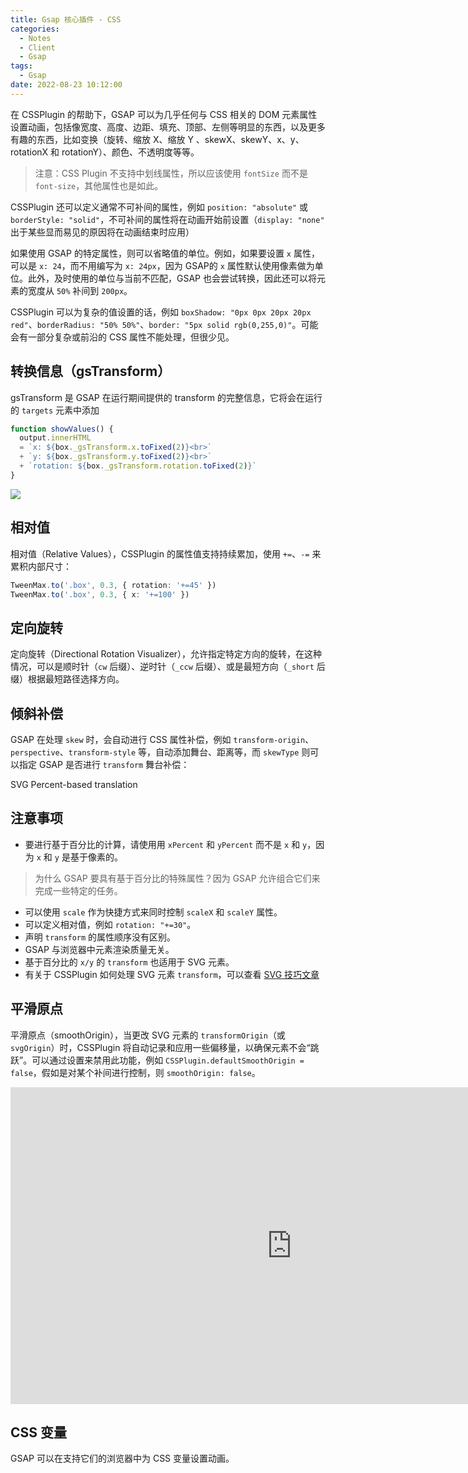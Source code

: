 ```yaml
---
title: Gsap 核心插件 - CSS
categories:
  - Notes
  - Client
  - Gsap
tags:
  - Gsap
date: 2022-08-23 10:12:00
---
```


在 CSSPlugin 的帮助下，GSAP 可以为几乎任何与 CSS 相关的 DOM 元素属性设置动画，包括像宽度、高度、边距、填充、顶部、左侧等明显的东西，以及更多有趣的东西，比如变换（旋转、缩放 X、缩放 Y 、skewX、skewY、x、y、rotationX 和 rotationY）、颜色、不透明度等等。

<!-- more -->

> 注意：CSS Plugin 不支持中划线属性，所以应该使用 `fontSize` 而不是 `font-size`，其他属性也是如此。

CSSPlugin 还可以定义通常不可补间的属性，例如 `position: "absolute"` 或 `borderStyle: "solid"`，不可补间的属性将在动画开始前设置（`display: "none"` 出于某些显而易见的原因将在动画结束时应用）

如果使用 GSAP 的特定属性，则可以省略值的单位。例如，如果要设置 `x` 属性，可以是 `x: 24`，而不用编写为 `x: 24px`，因为 GSAP的 `x` 属性默认使用像素做为单位。此外，及时使用的单位与当前不匹配，GSAP 也会尝试转换，因此还可以将元素的宽度从 `50%` 补间到 `200px`。

CSSPlugin 可以为复杂的值设置的话，例如 `boxShadow: "0px 0px 20px 20px red"`、`borderRadius: "50% 50%"`、`border: "5px solid rgb(0,255,0)"`。可能会有一部分复杂或前沿的 CSS 属性不能处理，但很少见。

## 转换信息（gsTransform）

gsTransform 是 GSAP 在运行期间提供的 transform 的完整信息，它将会在运行的 `targets` 元素中添加

```ts
function showValues() {
  output.innerHTML
  = `x: ${box._gsTransform.x.toFixed(2)}<br>`
  + `y: ${box._gsTransform.y.toFixed(2)}<br>`
  + `rotation: ${box._gsTransform.rotation.toFixed(2)}`
}
```

![](https://pic.imgdb.cn/item/6304409316f2c2beb1650ed5.jpg)

## 相对值

相对值（Relative Values），CSSPlugin 的属性值支持持续累加，使用 `+=`、`-=` 来累积内部尺寸：

```ts
TweenMax.to('.box', 0.3, { rotation: '+=45' })
TweenMax.to('.box', 0.3, { x: '+=100' })
```

## 定向旋转

定向旋转（Directional Rotation Visualizer），允许指定特定方向的旋转，在这种情况，可以是顺时针（`cw` 后缀）、逆时针（`_ccw` 后缀）、或是最短方向（`_short` 后缀）根据最短路径选择方向。

<hairy-codepen slug-hash="KjyyZw" user="adrianagarcia" />

## 倾斜补偿

GSAP 在处理 `skew` 时，会自动进行 CSS 属性补偿，例如 `transform-origin`、`perspective`、`transform-style` 等，自动添加舞台、距离等，而 `skewType` 则可以指定 GSAP 是否进行 `transform` 舞台补偿：

<hairy-codepen slug-hash="JjOaPEg" user="mikeK" default-tab="js,result" />

SVG Percent-based translation

## 注意事项

- 要进行基于百分比的计算，请使用用 `xPercent` 和 `yPercent` 而不是 `x` 和 `y`，因为 `x` 和 `y` 是基于像素的。
> 为什么 GSAP 要具有基于百分比的特殊属性？因为 GSAP 允许组合它们来完成一些特定的任务。
- 可以使用 `scale` 作为快捷方式来同时控制 `scaleX` 和 `scaleY` 属性。
- 可以定义相对值，例如 `rotation: "+=30"`。
- 声明 `transform` 的属性顺序没有区别。
- GSAP 与浏览器中元素渲染质量无关。
- 基于百分比的 `x/y` 的 `transform` 也适用于 SVG 元素。
- 有关于 CSSPlugin 如何处理 SVG 元素 `transform`，可以查看 [SVG 技巧文章](https://greensock.com/svg-tips/)

## 平滑原点

平滑原点（smoothOrigin），当更改 SVG 元素的 `transformOrigin`（或 `svgOrigin`）时，CSSPlugin 将自动记录和应用一些偏移量，以确保元素不会“跳跃”。可以通过设置来禁用此功能，例如 `CSSPlugin.defaultSmoothOrigin = false`，假如是对某个补间进行控制，则 `smoothOrigin: false`。

<iframe width="900" height="507" src="https://www.youtube.com/embed/GsniGDilKtI" title="Introducing smoothOrigin" frameborder="0" allow="accelerometer; autoplay; clipboard-write; encrypted-media; gyroscope; picture-in-picture" allowfullscreen></iframe>

## CSS 变量

GSAP 可以在支持它们的浏览器中为 CSS 变量设置动画。

<hairy-codepen slug-hash="MoeLdj" user="GreenSock" />
